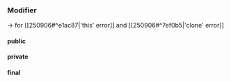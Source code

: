 

### Modifier
-> for [[250906#^e1ac87|'this' error]] and [[250906#^7ef0b5|'clone' error]]

#### public


#### private


#### final



